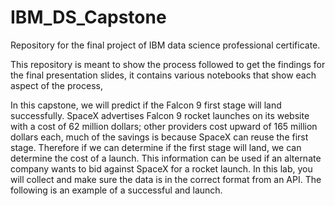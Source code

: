 # IBM_DS_Capstone
Repository for the final project of IBM  data science professional certificate.

This repository is meant to show the process followed to get the findings for the final presentation slides, it contains various notebooks that show each aspect of the process,

In this capstone, we will predict if the Falcon 9 first stage will land successfully. 
SpaceX advertises Falcon 9 rocket launches on its website with a cost of 62 million dollars;
other providers cost upward of 165 million dollars each, much of the savings is because SpaceX can reuse the first stage. 
Therefore if we can determine if the first stage will land, we can determine the cost of a launch. 
This information can be used if an alternate company wants to bid against SpaceX for a rocket launch. 
In this lab, you will collect and make sure the data is in the correct format from an API. 
The following is an example of a successful and launch.
